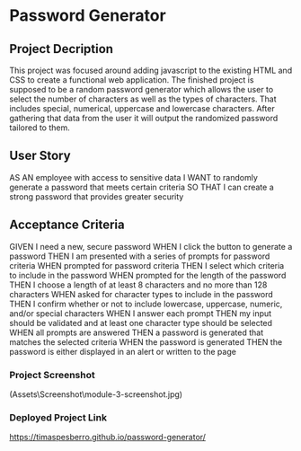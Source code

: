 # Password Generator

## Project Decription
This project was focused around adding javascript to the existing HTML and CSS to create a functional web application.
The finished project is supposed to be a random password generator which allows the user to select the number of characters 
as well as the types of characters. That includes special, numerical, uppercase and lowercase characters. After gathering 
that data from the user it will output the randomized password tailored to them.

## User Story
AS AN employee with access to sensitive data
I WANT to randomly generate a password that meets certain criteria
SO THAT I can create a strong password that provides greater security

## Acceptance Criteria
GIVEN I need a new, secure password
WHEN I click the button to generate a password
THEN I am presented with a series of prompts for password criteria
WHEN prompted for password criteria
THEN I select which criteria to include in the password
WHEN prompted for the length of the password
THEN I choose a length of at least 8 characters and no more than 128 characters
WHEN asked for character types to include in the password
THEN I confirm whether or not to include lowercase, uppercase, numeric, and/or special characters
WHEN I answer each prompt
THEN my input should be validated and at least one character type should be selected
WHEN all prompts are answered
THEN a password is generated that matches the selected criteria
WHEN the password is generated
THEN the password is either displayed in an alert or written to the page


### Project Screenshot
(Assets\Screenshot\module-3-screenshot.jpg)

### Deployed Project Link
https://timaspesberro.github.io/password-generator/

